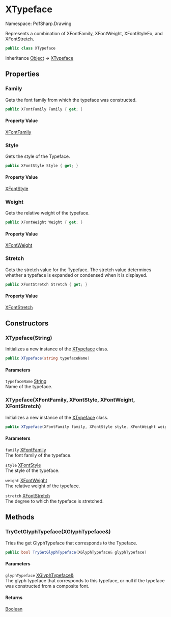 # XTypeface

Namespace: PdfSharp.Drawing

Represents a combination of XFontFamily, XFontWeight, XFontStyleEx, and XFontStretch.

```csharp
public class XTypeface
```

Inheritance [Object](https://docs.microsoft.com/en-us/dotnet/api/system.object) → [XTypeface](./pdfsharp.drawing.xtypeface)

## Properties

### **Family**

Gets the font family from which the typeface was constructed.

```csharp
public XFontFamily Family { get; }
```

#### Property Value

[XFontFamily](./pdfsharp.drawing.xfontfamily)<br>

### **Style**

Gets the style of the Typeface.

```csharp
public XFontStyle Style { get; }
```

#### Property Value

[XFontStyle](./pdfsharp.drawing.xfontstyle)<br>

### **Weight**

Gets the relative weight of the typeface.

```csharp
public XFontWeight Weight { get; }
```

#### Property Value

[XFontWeight](./pdfsharp.drawing.xfontweight)<br>

### **Stretch**

Gets the stretch value for the Typeface.
 The stretch value determines whether a typeface is expanded or condensed when it is displayed.

```csharp
public XFontStretch Stretch { get; }
```

#### Property Value

[XFontStretch](./pdfsharp.drawing.xfontstretch)<br>

## Constructors

### **XTypeface(String)**

Initializes a new instance of the [XTypeface](./pdfsharp.drawing.xtypeface) class.

```csharp
public XTypeface(string typefaceName)
```

#### Parameters

`typefaceName` [String](https://docs.microsoft.com/en-us/dotnet/api/system.string)<br>
Name of the typeface.

### **XTypeface(XFontFamily, XFontStyle, XFontWeight, XFontStretch)**

Initializes a new instance of the [XTypeface](./pdfsharp.drawing.xtypeface) class.

```csharp
public XTypeface(XFontFamily family, XFontStyle style, XFontWeight weight, XFontStretch stretch)
```

#### Parameters

`family` [XFontFamily](./pdfsharp.drawing.xfontfamily)<br>
The font family of the typeface.

`style` [XFontStyle](./pdfsharp.drawing.xfontstyle)<br>
The style of the typeface.

`weight` [XFontWeight](./pdfsharp.drawing.xfontweight)<br>
The relative weight of the typeface.

`stretch` [XFontStretch](./pdfsharp.drawing.xfontstretch)<br>
The degree to which the typeface is stretched.

## Methods

### **TryGetGlyphTypeface(XGlyphTypeface&)**

Tries the get GlyphTypeface that corresponds to the Typeface.

```csharp
public bool TryGetGlyphTypeface(XGlyphTypeface& glyphTypeface)
```

#### Parameters

`glyphTypeface` [XGlyphTypeface&](./pdfsharp.drawing.xglyphtypeface&)<br>
The glyph typeface that corresponds to this typeface,
 or null if the typeface was constructed from a composite font.

#### Returns

[Boolean](https://docs.microsoft.com/en-us/dotnet/api/system.boolean)<br>
